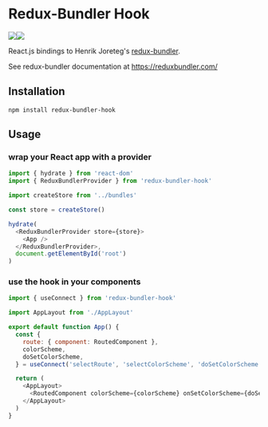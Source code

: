 # Redux-Bundler Hook

![](https://img.shields.io/npm/v/redux-bundler-hook.svg)![](https://img.shields.io/npm/dt/:packageName.svg)

React.js bindings to Henrik Joreteg's [redux-bundler](https://github.com/HenrikJoreteg/redux).

See redux-bundler documentation at https://reduxbundler.com/

## Installation

```
npm install redux-bundler-hook
```

## Usage

### wrap your React app with a provider

```javascript
import { hydrate } from 'react-dom'
import { ReduxBundlerProvider } from 'redux-bundler-hook'

import createStore from '../bundles'

const store = createStore()

hydrate(
  <ReduxBundlerProvider store={store}>
    <App />
  </ReduxBundlerProvider>,
  document.getElementById('root')
)
```

### use the hook in your components

```javascript
import { useConnect } from 'redux-bundler-hook'

import AppLayout from './AppLayout'

export default function App() {
  const {
    route: { component: RoutedComponent },
    colorScheme,
    doSetColorScheme,
  } = useConnect('selectRoute', 'selectColorScheme', 'doSetColorScheme')

  return (
    <AppLayout>
      <RoutedComponent colorScheme={colorScheme} onSetColorScheme={doSetColorScheme} />
    </AppLayout>
  )
}
```
